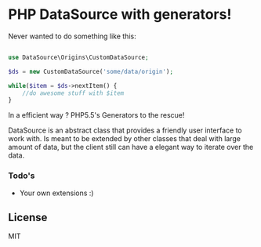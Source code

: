 # PHP DataSource with generators!
Never wanted to do something like this:
``` php

use DataSource\Origins\CustomDataSource;

$ds = new CustomDataSource('some/data/origin');

while($item = $ds->nextItem() {
    //do awesome stuff with $item
}

```

In a efficient way ?
PHP5.5's Generators to the rescue!

DataSource is an abstract class that provides a friendly user interface to work with.
Is meant to be extended by other classes that deal with large amount of data, but the client still can have a elegant way to iterate over the data.

### Todo's

 - Your own extensions :)

License
----

MIT
